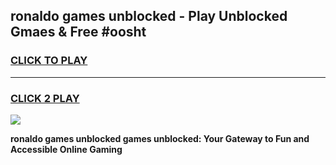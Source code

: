 
## ronaldo games unblocked - Play Unblocked Gmaes & Free #oosht
<h3>
<a href="https://premium.freeplayer.one?title=ronaldo_games_unblocked&ref=01M">CLICK TO PLAY</a></h3>
<hr>

<h3>
<a href="https://premium.freeplayer.one?title=ronaldo_games_unblocked&ref=01M">CLICK 2 PLAY</a>
  
</h3>

<a href="https://premium.freeplayer.one?title=ronaldo_games_unblocked&ref=01M"><img src="https://clearcache.store/games.png"></a>


**ronaldo games unblocked games unblocked: Your Gateway to Fun and Accessible Online Gaming**
